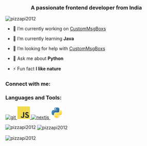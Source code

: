 <h3 align="center">A passionate frontend developer from India</h3>

<p align="left"> <img src="https://komarev.com/ghpvc/?username=pizzapi2012&label=Profile%20views&color=0e75b6&style=flat" alt="pizzapi2012" /> </p>

- 🔭 I’m currently working on [CustomMsgBoxs](N/A)

- 🌱 I’m currently learning **Java**

- 🤝 I’m looking for help with [CustomMsgBoxs](N/A)

- 💬 Ask me about **Python**

- ⚡ Fun fact **I like nature**

<h3 align="left">Connect with me:</h3>
<p align="left">
</p>

<h3 align="left">Languages and Tools:</h3>
<p align="left"> <a href="https://git-scm.com/" target="_blank" rel="noreferrer"> <img src="https://www.vectorlogo.zone/logos/git-scm/git-scm-icon.svg" alt="git" width="40" height="40"/> </a> <a href="https://developer.mozilla.org/en-US/docs/Web/JavaScript" target="_blank" rel="noreferrer"> <img src="https://raw.githubusercontent.com/devicons/devicon/master/icons/javascript/javascript-original.svg" alt="javascript" width="40" height="40"/> </a> <a href="https://nextjs.org/" target="_blank" rel="noreferrer"> <img src="https://cdn.worldvectorlogo.com/logos/nextjs-2.svg" alt="nextjs" width="40" height="40"/> </a> <a href="https://www.python.org" target="_blank" rel="noreferrer"> <img src="https://raw.githubusercontent.com/devicons/devicon/master/icons/python/python-original.svg" alt="python" width="40" height="40"/> </a> </p>

<p><img align="left" src="https://github-readme-stats.vercel.app/api/top-langs?username=pizzapi2012&show_icons=true&theme=dark&locale=en&layout=compact" alt="pizzapi2012" /></p>

<p>&nbsp;<img align="center" src="https://github-readme-stats.vercel.app/api?username=pizzapi2012&show_icons=true&theme=dark&locale=en" alt="pizzapi2012" /></p>

<p><img align="center" src="https://github-readme-streak-stats.herokuapp.com/?user=pizzapi2012&theme=dark" alt="pizzapi2012" /></p>
